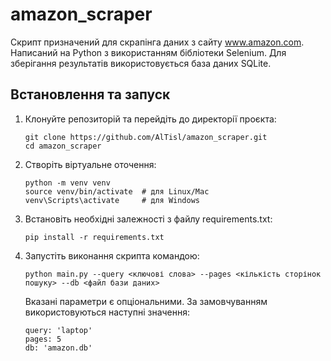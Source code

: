 # amazon_scraper
Скрипт призначений для скрапінга даних з сайту www.amazon.com.  
Написаний на Python з використанням бібліотеки Selenium. Для зберігання результатів використовується база даних SQLite.

## Встановлення та запуск
1. Клонуйте репозиторій та перейдіть до директорії проєкта:
    ```
    git clone https://github.com/AlTisl/amazon_scraper.git
    cd amazon_scraper
    ```
2. Створіть віртуальне оточення:
    ```
    python -m venv venv
    source venv/bin/activate  # для Linux/Mac
    venv\Scripts\activate     # для Windows
    ```
3. Встановіть необхідні залежності з файлу requirements.txt:
    ```
    pip install -r requirements.txt
    ```
4. Запустіть виконання скрипта командою:
   ```
   python main.py --query <ключові слова> --pages <кількість сторінок пошуку> --db <файл бази даних>
   ```
   Вказані параметри є опціональними. За замовчуванням використовуються наступні значення:
   ```
   query: 'laptop'
   pages: 5
   db: 'amazon.db'
